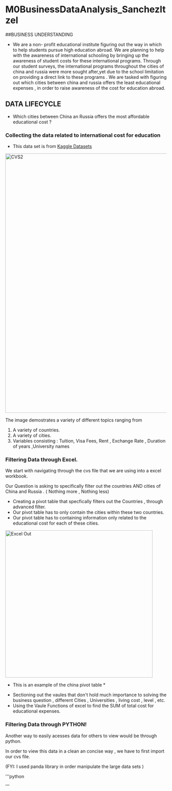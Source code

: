 # M0BusinessDataAnalysis_SanchezItzel
##BUSINESS UNDERSTANDING
- We are a non- profit educational institute figuring out the way in which to help students pursue high education abroad. We are planning to help with the awareness of international schooling by bringing up the awareness of student costs for these international programs. Through our student surveys, the international programs throughout the cities of china and russia were more sought after,yet due to the school limitation on providing a direct link to these programs . We are tasked with figuring out which cities between china and russia offers the least educational expenses , in order to raise awareness of the cost for education abroad.

    
## DATA LIFECYCLE

 - Which cities between China an Russia offers the most affordable educational cost ?

### Collecting the data related to international cost for education 

- This data set is from [Kaggle Datasets](https://www.kaggle.com/datasets/adilshamim8/cost-of-international-education)

<img width="810" alt="CVS2" src="https://github.com/user-attachments/assets/d9ad1f14-58aa-4b02-b935-2fc923a1ad5a"/>

   The image demostrates a variety of different topics ranging from
   1. A variety of countries.
   2. A variety of cities.
   3. Variables consisting : Tuition, Visa Fees, Rent , Exchange Rate , Duration of years ,University names

### Filtering Data through Excel.

We start with navigating through the cvs file that we are using into a excel workbook.

Our Question is asking to specifically filter out the countries AND cities of China and Russia . ( Nothing more , Nothing less)

 - Creating a pivot table that specfically filters out the Countries , through advanced filter.
 - Our pivot table has to only contain the cities within these two countries.
 - Our pivot table has to containing information only related to the educational cost for each of these cities.

<img width="460" alt="Excel Out" src="https://github.com/user-attachments/assets/e64fcedc-bd18-4377-a17d-cdd8d0baf6b7" />

* This is an example of the china pivot table *
 - Sectioning out the vaules that don't hold much importance to solving the business question , different Cities , Universities , living cost , level , etc.
 - Using the Vaule Functions of excel to find the SUM of total cost for educational expenses.


 ### Filtering Data through PYTHON!

 Another way to easily acesses data for others to view would be through python.

 In order to view this data in a clean an concise way , we have to first import our cvs file. 

 (FYI: I used panda library in order manipulate the large data sets )

 '''python


'''




   

 



